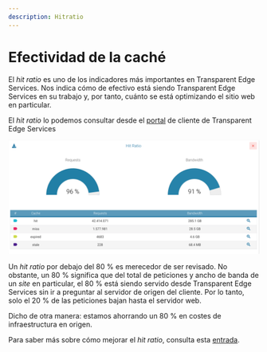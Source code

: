 ```yaml
---
description: Hitratio
---
```


# Efectividad de la caché

El _hit ratio_ es uno de los indicadores más importantes en Transparent Edge Services. Nos indica cómo de efectivo está siendo Transparent Edge Services en su trabajo y, por tanto, cuánto se está optimizando el sitio web en particular.

El _hit ratio_ lo podemos consultar desde el [portal](https://dashboard.transpaerentcdn.com) de cliente de Transparent Edge Services&#x20;

![](<../../.gitbook/assets/Captura de pantalla 2020-05-20 a las 18.12.07.png>)

Un _hit ratio_ por debajo del 80 % es merecedor de ser revisado. No obstante, un 80 % significa que del total de peticiones y ancho de banda de un _site_ en particular, el 80 % está siendo servido desde Transparent Edge Services sin ir a preguntar al servidor de origen del cliente. Por lo tanto, solo el 20 % de las peticiones bajan hasta el servidor web.

Dicho de otra manera: estamos ahorrando un 80 % en costes de infraestructura en origen.

Para saber más sobre cómo mejorar el _hit ratio_, consulta esta [entrada](../../guias/configurar-mis-servidores-para-enviar-cabeceras-de-cache.md).


